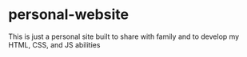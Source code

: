 # personal-website
This is just a personal site built to share with family and to develop my HTML, CSS, and JS abilities
